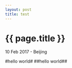 ```yaml
---
layout: post
title: test
---
```


{{ page.title }}
================

<p class="meta">10 Feb 2017 - Beijing</p>

#hello world#
##hello world##
